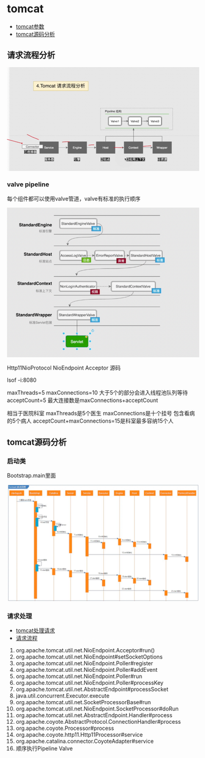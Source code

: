 # tomcat

* [tomcat参数](https://www.cnblogs.com/kismetv/p/7806063.html#t2)
* [tomcat源码分析](https://www.jianshu.com/p/7c9401b85704)

## 请求流程分析

![avatar](pics/tomcat请求流程分析.png)

### valve pipeline

每个组件都可以使用valve管道，valve有标准的执行顺序

![avatar](pics/tomcat-valve.png)

Http11NioProtocol NioEndpoint Acceptor 源码

lsof -i:8080

maxThreads=5
maxConnections=10 大于5个的部分会进入线程池队列等待
acceptCount=5
最大连接数是maxConnections+acceptCount

相当于医院科室 maxThreads是5个医生
maxConnections是十个挂号 包含看病的5个病人
acceptCount+maxConnections=15是科室最多容纳15个人

## tomcat源码分析

### 启动类

Bootstrap.main里面

![avatar](pics/tomcat启动流程图.png)

### 请求处理

* [tomcat处理请求](https://blog.csdn.net/u013857458/article/details/82355879)
* [请求流程](https://blog.csdn.net/toking1979/article/details/83874978)

1. org.apache.tomcat.util.net.NioEndpoint.Acceptor#run()
2. org.apache.tomcat.util.net.NioEndpoint#setSocketOptions
3. org.apache.tomcat.util.net.NioEndpoint.Poller#register
4. org.apache.tomcat.util.net.NioEndpoint.Poller#addEvent
5. org.apache.tomcat.util.net.NioEndpoint.Poller#run
6. org.apache.tomcat.util.net.NioEndpoint.Poller#processKey
7. org.apache.tomcat.util.net.AbstractEndpoint#processSocket
8. java.util.concurrent.Executor.execute
9. org.apache.tomcat.util.net.SocketProcessorBase#run
10. org.apache.tomcat.util.net.NioEndpoint.SocketProcessor#doRun
11. org.apache.tomcat.util.net.AbstractEndpoint.Handler#process
12. org.apache.coyote.AbstractProtocol.ConnectionHandler#process
13. org.apache.coyote.Processor#process
14. org.apache.coyote.http11.Http11Processor#service
15. org.apache.catalina.connector.CoyoteAdapter#service
16. 顺序执行Pipeline Valve



